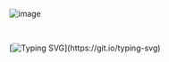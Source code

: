 ![image](https://github.com/macbetthh/macbetthh/blob/main/images/macbetthh2.png)

&nbsp;

[![Typing SVG](https://readme-typing-svg.demolab.com?font=The+Girl+Next+Door&size=32&duration=4750&pause=1000&color=F46E64&center=true&random=false&width=650&lines=Hi+there!+I'm+Beth!+;Welcome+to+my+full+stack+learning+mess...+;I+mean...my+GitHub+profile!)](https://git.io/typing-svg)
